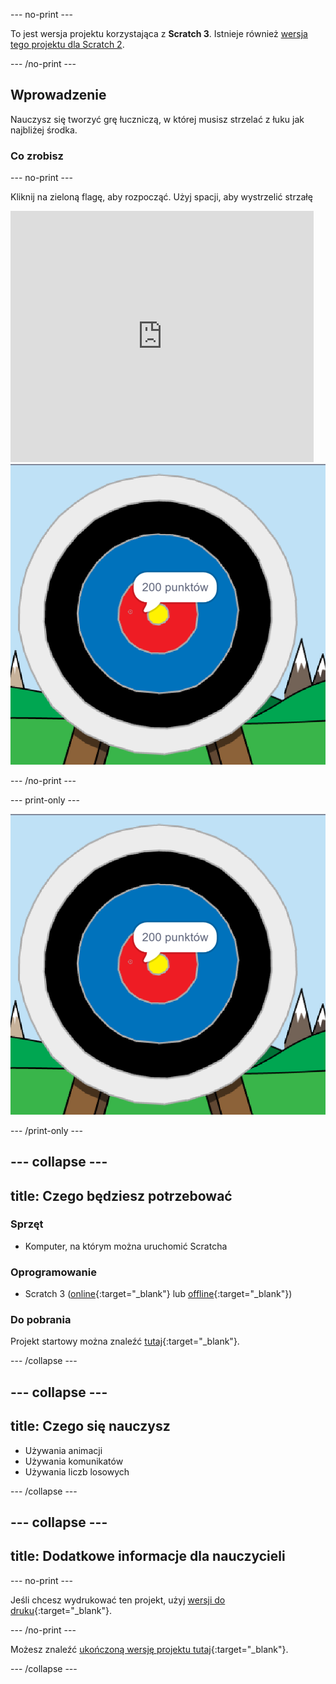--- no-print ---

To jest wersja projektu korzystająca z **Scratch 3**. Istnieje również [wersja tego projektu dla Scratch 2](https://projects.raspberrypi.org/en/projects/archery-scratch2).

--- /no-print ---

## Wprowadzenie

Nauczysz się tworzyć grę łuczniczą, w której musisz strzelać z łuku jak najbliżej środka.

### Co zrobisz

--- no-print ---

Kliknij na zieloną flagę, aby rozpocząć. Użyj spacji, aby wystrzelić strzałę

<div class="scratch-preview">
  <iframe allowtransparency="true" width="485" height="402" src="https://scratch.mit.edu/projects/embed/382447883/?autostart=false" frameborder="0" scrolling="no"></iframe>
  <img src="images/archery-final.png">
</div>

--- /no-print ---

--- print-only ---

![ukończony projekt](images/archery-final.png)

--- /print-only ---

--- collapse ---
---
title: Czego będziesz potrzebować
---
### Sprzęt

+ Komputer, na którym można uruchomić Scratcha

### Oprogramowanie

+ Scratch 3 ([online](https://rpf.io/scratchon){:target="_blank"} lub [offline](https://rpf.io/scratchoff){:target="_blank"})

### Do pobrania

Projekt startowy można znaleźć [tutaj](https://rpf.io/p/pl-PL/archery-go){:target="_blank"}.

--- /collapse ---

--- collapse ---
---
title: Czego się nauczysz
---
+ Używania animacji 
+ Używania komunikatów
+ Używania liczb losowych

--- /collapse ---

--- collapse ---
---
title: Dodatkowe informacje dla nauczycieli
---
--- no-print ---

Jeśli chcesz wydrukować ten projekt, użyj [wersji do druku](https://projects.raspberrypi.org/pl-PL/projects/archery/print){:target="_blank"}.

--- /no-print ---

Możesz znaleźć [ukończoną wersję projektu tutaj](https://rpf.io/p/pl-PL/archery-get){:target="_blank"}.

--- /collapse ---
